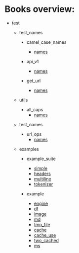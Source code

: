 # Books overview:

 * test
     * test_names
         * camel_case_names
             * [names](test/test_names/camel_case_names/names.md)

         * api_v1
             * [names](test/test_names/api_v1/names.md)

         * get_url
             * [names](test/test_names/get_url/names.md)

     * utils
         * all_caps
             * [names](test/utils/all_caps/names.md)

     * test_names
         * url_ops
             * [names](test/test_names/url_ops/names.md)

     * examples
         * example_suite
             * [simple](test/examples/example_suite/simple.md)
             * [headers](test/examples/example_suite/headers.md)
             * [multiline](test/examples/example_suite/multiline.md)
             * [tokenizer](test/examples/example_suite/tokenizer.md)

         * example
             * [engine](test/examples/example/engine.md)
             * [df](test/examples/example/df.md)
             * [image](test/examples/example/image.md)
             * [md](test/examples/example/md.md)
             * [tmp_file](test/examples/example/tmp_file.md)
             * [cache](test/examples/example/cache.md)
             * [cache_use](test/examples/example/cache_use.md)
             * [two_cached](test/examples/example/two_cached.md)
             * [ms](test/examples/example/ms.md)

